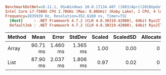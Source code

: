 ``` ini

BenchmarkDotNet=v0.11.1, OS=Windows 10.0.17134.407 (1803/April2018Update/Redstone4)
Intel Core i7-7500U CPU 2.70GHz (Max: 0.80GHz) (Kaby Lake), 1 CPU, 4 logical and 2 physical cores
Frequency=2835939 Hz, Resolution=352.6169 ns, Timer=TSC
  [Host]     : .NET Framework 4.7.2 (CLR 4.0.30319.42000), 64bit RyuJIT-v4.7.3221.0
  DefaultJob : .NET Framework 4.7.2 (CLR 4.0.30319.42000), 64bit RyuJIT-v4.7.3221.0


```
| Method |     Mean |    Error |   StdDev | Scaled | ScaledSD | Allocated |
|------- |---------:|---------:|---------:|-------:|---------:|----------:|
|  Array | 90.71 ms | 1.460 ms | 1.365 ms |   1.00 |     0.00 |       0 B |
|   List | 87.90 ms | 2.037 ms | 1.806 ms |   0.97 |     0.02 |       0 B |
